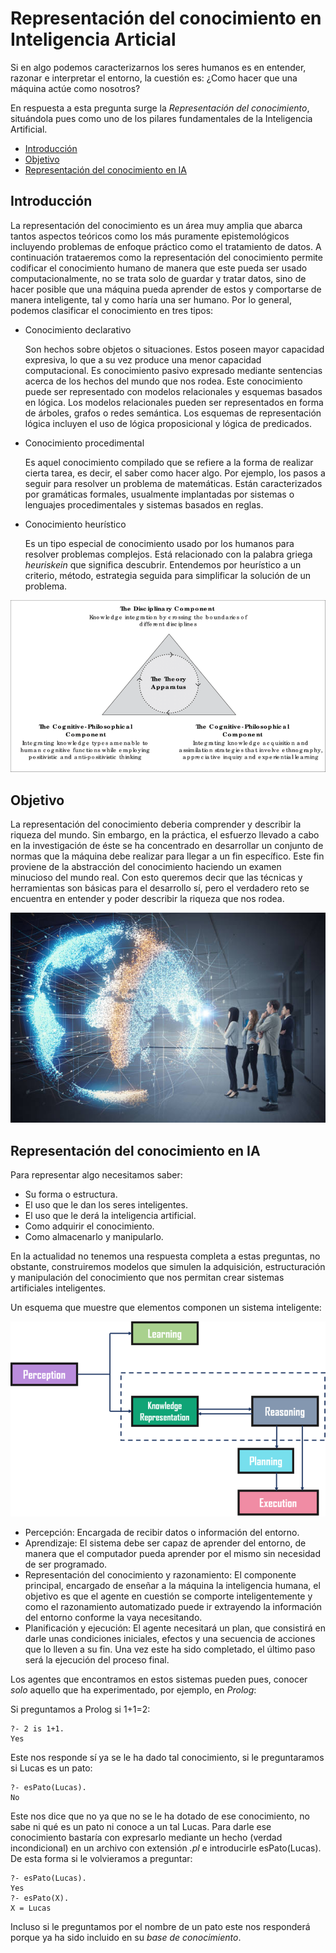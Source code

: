 # Representación del conocimiento en Inteligencia Articial

Si en algo podemos caracterizarnos los seres humanos es en entender, razonar e interpretar el entorno, la cuestión es: ¿Como hacer que una máquina actúe como nosotros?

En respuesta a esta pregunta surge la *Representación del conocimiento*, situándola pues como uno de los pilares fundamentales de  la Inteligencia Artificial.

* [Introducción](##introducción)
* [Objetivo](##objetivo)
* [Representación del conocimiento en IA](##representación-del-conocimiento-en-ia)

## Introducción

La representación del conocimiento es un área muy amplia que abarca tantos aspectos teóricos como los más puramente epistemológicos incluyendo problemas de enfoque práctico como el tratamiento de datos. A continuación trataeremos como la representación del conocimiento permite codificar el conocimiento humano de manera que este pueda ser usado computacionalmente, no se trata solo de guardar y tratar datos, sino de hacer posible que una máquina pueda aprender de estos y comportarse de manera inteligente, tal y como haría una ser humano.
Por lo general, podemos clasificar el conocimiento en tres tipos:

* Conocimiento declarativo

    Son hechos sobre objetos o situaciones. Estos poseen mayor capacidad expresiva, lo que a su vez produce una menor capacidad computacional. Es conocimiento pasivo expresado mediante sentencias acerca de los hechos del mundo que nos rodea.
    Este conocimiento puede ser representado con modelos relacionales y esquemas basados en lógica. Los modelos relacionales pueden ser representados en forma de árboles, grafos o redes semántica. Los esquemas de representación lógica incluyen el uso de lógica proposicional y lógica de predicados.

* Conocimiento procedimental

    Es aquel conocimiento compilado que se refiere a la forma de realizar cierta tarea, es decir, el saber como hacer algo. Por ejemplo, los pasos a seguir para resolver un problema de matemáticas.
    Están caracterizados por gramáticas formales, usualmente implantadas por sistemas o lenguajes procedimentales y sistemas basados en reglas.

* Conocimiento heurístico

    Es un tipo especial de conocimiento usado por los humanos para resolver problemas complejos. Está relacionado con la palabra griega *heuriskein* que significa descubrir. Entendemos por heurístico a un criterio, método, estrategia seguida para simplificar la solución de un problema.

![Imagen1](./imagenes/img1.png)

## Objetivo

La representación del conocimiento deberia comprender y describir la riqueza del mundo. Sin embargo, en la práctica, el esfuerzo llevado a cabo en la investigación de éste se ha concentrado en desarrollar un conjunto de normas que la máquina debe realizar para llegar a un fin específico. Este fin proviene de la abstracción del conocimiento haciendo un examen minucioso del mundo real.
Con esto queremos decir que las técnicas y herramientas son básicas para el desarrollo sí, pero el verdadero reto se encuentra en entender y poder describir la riqueza que nos rodea.

![Imagen2](./imagenes/img2.jpg)

## Representación del conocimiento en IA

Para representar algo necesitamos saber:

* Su forma o estructura.
* El uso que le dan los seres inteligentes.
* El uso que le derá la inteligencia artificial.
* Como adquirir el conocimiento.
* Como almacenarlo y manipularlo.

En la actualidad no tenemos una respuesta completa a estas preguntas, no obstante, construiremos modelos que simulen la adquisición, estructuración y manipulación del conocimiento que nos permitan crear sistemas artificiales inteligentes.

Un esquema que muestre que elementos componen un sistema inteligente:

![Imagen3](./imagenes/img3.png)

* Percepción: Encargada de recibir datos o información del entorno.
* Aprendizaje: El sistema debe ser capaz de aprender del entorno, de manera que el computador pueda aprender por el mismo sin necesidad de ser programado.
* Representación del conocimiento y razonamiento: El componente principal, encargado de enseñar a la máquina la inteligencia humana, el objetivo es que el agente en cuestión se comporte inteligentemente y como el razonamiento automatizado puede ir extrayendo la información del entorno conforme la vaya necesitando.
* Planificación y ejecución: El agente necesitará un plan, que consistirá en darle unas condiciones iniciales, efectos y una secuencia de acciones que lo lleven a su fin. Una vez este ha sido completado, el último paso será la ejecución del proceso final.

Los agentes que encontramos en estos sistemas pueden pues, conocer *solo* aquello que ha experimentado, por ejemplo, en *Prolog*:

Si preguntamos a Prolog si 1+1=2:

    ?- 2 is 1+1.
    Yes
Este nos responde sí ya se le ha dado tal conocimiento, si le preguntaramos si Lucas es un pato:

    ?- esPato(Lucas).
    No
Este nos dice que no ya que no se le ha dotado de ese conocimiento, no sabe ni qué es un pato ni conoce a un tal Lucas. Para darle ese conocimiento bastaría con expresarlo mediante un hecho (verdad incondicional) en un archivo con extensión *.pl* e introducirle esPato(Lucas). De esta forma si le volvieramos a preguntar:

    ?- esPato(Lucas).
    Yes
    ?- esPato(X).
    X = Lucas   
Incluso si le preguntamos por el nombre de un pato este nos responderá porque ya ha sido incluido en su *base de conocimiento*.
